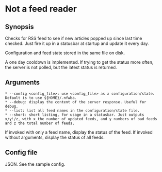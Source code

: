 # Not a feed reader

## Synopsis

Checks for RSS feed to see if new articles popped up since
last time checked. Just fire it up in a statusbar at startup
and update it every day.

Configuration and feed state stored in the same file on disk.

A one day cooldown is implemented. If trying to get the status more often, the server is not polled, but the latest status is returned.

## Arguments

    * --config <config_file>: use <config_file> as a configuration/state. Default is to use ${HOME}/.nfwba.
    * --debug: display the content of the server response. Useful for debug.
    * --list: list all feed names in the configuration/state file.
    * --short: short listing, for usage in a statusbar. Just outputs x/y!/z, with x the number of updated feeds, and y numbers of bad feeds and z the total number of feeds.

If invoked with only a feed name, display the status of the feed.
If invoked without arguments, display the status of all feeds.

## Config file

JSON. See the sample config.
